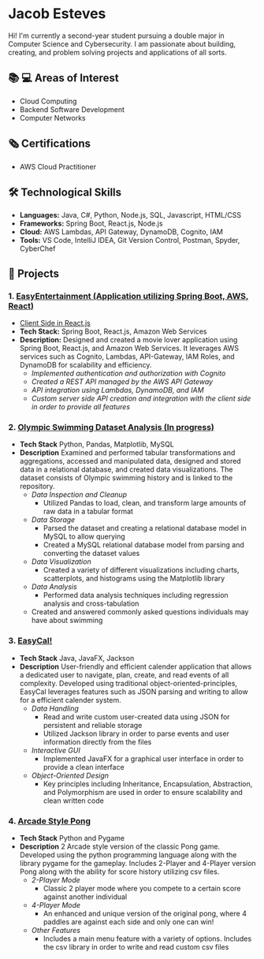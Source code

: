 # Jacob Esteves
Hi! I'm currently a second-year student pursuing a double major in Computer Science and Cybersecurity. I am passionate about building, creating, and problem solving projects and applications of all sorts.

## 📚 💻 Areas of Interest
- Cloud Computing
- Backend Software Development
- Computer Networks

## 🗞️ Certifications
- AWS Cloud Practitioner

## 🛠️ Technological Skills
- **Languages:** Java, C#, Python, Node.js, SQL, Javascript, HTML/CSS
- **Frameworks:** Spring Boot, React.js, Node.js
- **Cloud:** AWS Lambdas, API Gateway, DynamoDB, Cognito, IAM
- **Tools:**  VS Code, IntelliJ IDEA, Git Version Control, Postman, Spyder, CyberChef

## 🚀 Projects

### 1. [EasyEntertainment (Application utilizing Spring Boot, AWS, React)](https://github.com/jacob670/java-aws-chat-application-v2)
- [Client Side in React.js](https://github.com/jacob670/react-aws-chat-application-v2-frontend)
- **Tech Stack:** Spring Boot, React.js, Amazon Web Services
- **Description:** Designed and created a movie lover application using Spring Boot,
  React.js, and Amazon Web Services. It leverages AWS services such as Cognito, Lambdas, API-Gateway, IAM Roles, and DynamoDB for scalability and efficiency.
  -  *Implemented authentication and authorization with Cognito*
  -  *Created a REST API managed by the AWS API Gateway*
  -  *API integration using Lambdas, DynamoDB, and IAM*
  -  *Custom server side API creation and integration with the client side in order to provide all features*

### 2. [Olympic Swimming Dataset Analysis (In progress)](https://github.com/jacob670/OlympicSwimmingDataAnalysis)
- **Tech Stack** Python, Pandas, Matplotlib, MySQL
- **Description** Examined and performed tabular transformations and aggregations, accessed and manipulated data, designed and stored data in a relational database, and created data visualizations. The dataset consists of Olympic swimming history and is linked to the repository.
  - *Data Inspection and Cleanup*
    - Utilized Pandas to load, clean, and transform large amounts of raw data in a tabular format
  - *Data Storage*
    - Parsed the dataset and creating a relational database model in MySQL to allow querying
    - Created a MySQL relational database model from parsing and converting the dataset values
  - *Data Visualization*
    - Created a variety of different visualizations including charts, scatterplots, and histograms using the Matplotlib library
  - *Data Analysis*
    - Performed data analysis techniques including regression analysis and cross-tabulation
  - Created and answered commonly asked questions individuals may have about swimming
 
### 3. [EasyCal!](https://github.com/jacob670/EasyCal)
- **Tech Stack** Java, JavaFX, Jackson
- **Description** User-friendly and efficient calender application that allows a dedicated user to navigate, plan, create, and read events of all complexity. Developed using traditional object-oriented-principles, EasyCal leverages features such as JSON parsing and writing to allow for a efficient calender system.
  - *Data Handling*
    - Read and write custom user-created data using JSON for persistent and reliable storage
    - Utilized Jackson library in order to parse events and user information directly from the files
  - *Interactive GUI*
    - Implemented JavaFX for a graphical user interface in order to provide a clean interface
  - *Object-Oriented Design*
    - Key principles including Inheritance, Encapsulation, Abstraction, and Polymorphism are used in order to ensure scalability and clean written code

### 4. [Arcade Style Pong](https://github.com/jacob670/Pong4)
- **Tech Stack** Python and Pygame
- **Description** 2 Arcade style version of the classic Pong game. Developed using the python programming language along with the library pygame for the gameplay. Includes 2-Player and 4-Player version Pong along with the ability for score history utilizing csv files.
  - *2-Player Mode*
    - Classic 2 player mode where you compete to a certain score against another individual
  - *4-Player Mode* 
    - An enhanced and unique version of the original pong, where 4 paddles are against each side and only one can win!
  - *Other Features*
    - Includes a main menu feature with a variety of options. Includes the csv library in order to write and read custom csv files
